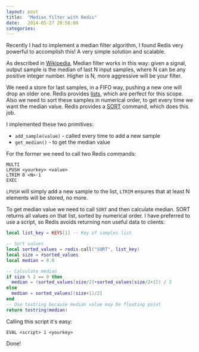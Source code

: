 ```yaml
---
layout: post
title:  "Median filter with Redis"
date:   2014-05-27 20:56:00
categories:
---
```


Recently I had to implement a median filter algorithm, I found Redis very powerful
to accomplish this! A very simple solution and scalable.

As described in [Wikipedia](https://en.wikipedia.org/wiki/Median_filter), Median
filter works in this way: given a signal, output sample is the median of last N input
samples, where N can be any positive integer number. Higher is N, more aggressive
will be your filter.

We need a store for last samples, in a FIFO way, pushing a new one
will drop an older one. Redis provides [lists](https://redis.io/commands#list),
which are perfect for this scope. Also we need to sort these samples in numerical order, to get every
time we want the median value. Redis provides a
[SORT](https://redis.io/commands/sort) command, which does this job.

I implemented these two primitives:

* `add_sample(value)` - called every time to add a new sample
* `get_median()` - to get the median value

For the former we need to call two Redis commands:

```
MULTI
LPUSH <yourkey> <value>
LTRIM 0 <N>-1
EXEC
```
`LPUSH` will simply add a new sample to the list, `LTRIM` ensures that at least
N elements will be stored, no more.

To get median value we need to call `SORT` and then calculate median. SORT returns
all values on that list, sorted by numerical order. I have preferred
to use a script, so Redis avoids returning non useful data to clients:

```lua
local list_key = KEYS[1] -- Key of samples list

-- Sort values
local sorted_values = redis.call("SORT", list_key)
local size = #sorted_values
local median = 0.0

-- Calculate median
if size % 2 == 0 then
  median = (sorted_values[size/2]+sorted_values[size/2+1]) / 2
else
  median = sorted_values[(size+1)/2]
end
-- Use tostring because median value may be floating point
return tostring(median)
```

Calling this script it's easy:

```
EVAL <script> 1 <yourkey>
```

Done!
